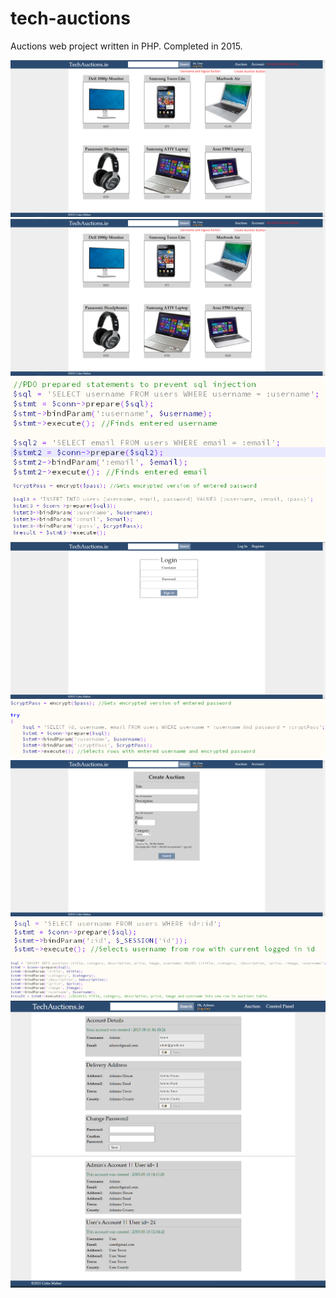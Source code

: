 # tech-auctions
Auctions web project written in PHP. Completed in 2015. 

<img src="screenshots/1.png"/>
<img src="screenshots/2.png"/>
<img src="screenshots/3.png"/>
<img src="screenshots/4.png"/>
<img src="screenshots/5.png"/>
<img src="screenshots/6.png"/>
<img src="screenshots/7.png"/>
<img src="screenshots/8.png"/>
<img src="screenshots/9.png"/>
<img src="screenshots/10.png"/>
